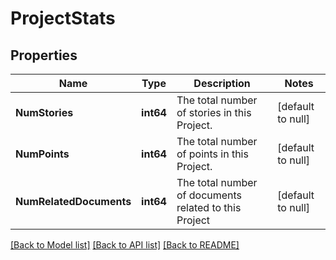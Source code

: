 # ProjectStats

## Properties
Name | Type | Description | Notes
------------ | ------------- | ------------- | -------------
**NumStories** | **int64** | The total number of stories in this Project. | [default to null]
**NumPoints** | **int64** | The total number of points in this Project. | [default to null]
**NumRelatedDocuments** | **int64** | The total number of documents related to this Project | [default to null]

[[Back to Model list]](../README.md#documentation-for-models) [[Back to API list]](../README.md#documentation-for-api-endpoints) [[Back to README]](../README.md)

